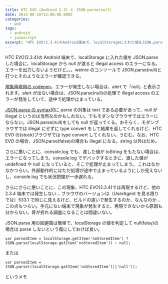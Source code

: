 ```yaml
---
title: HTC EVO (Android 2.3) と JSON.parse(null)
date: 2013-08-16T12:00:00.000Z
categories:
  - web
tags:
  - android
  - javascript
excerpt: "HTC EVO(2.3.4)のAndroid端末で、localStorageに入れた値をJSON.parseした場合に、localStorageからnullが渡るとillegal accessのエラーになる。エラーを出力しないようだけど。。。weinreのコンソールでJSON.parse(null)と打つとそのようなエラーが確認できる。"
---
```


HTC EVO(2.3.4)の Android 端末で、localStorage に入れた値を JSON.parse した場合に、localStorage から null が渡ると illegal access のエラーになる。エラーを出力しないようだけど。。。weinre のコンソールで JSON.parse(null)と打つとそのようなエラーが確認できる。

[現象再現用の codepen](http://codepen.io/memolog/full/IdwJL)。エラーが発生しない場合は、alert で「null」と表示されます。alert が出ない場合は、JSON.parse(null)の処理で illegal access のエラーが発生していて、途中で処理が止まっている。

[JSON.parse の syntax](https://developer.mozilla.org/en-US/docs/Web/JavaScript/Reference/Global_Objects/JSON/parse)的に parse の対象は text である必要があって、null が illegal というのは当然なのかもしれない。でもモダンなブラウザではエラーにならない。JSON.parse(null)をしても null が返ってくる。おそらく、モダンブラウザでは illegal にせずに type convert をして結果を返してくれるけど、HTC EVO の(stock)ブラウザでは type convert してくれない。うむむ。なお、HTC EVO の場合、JSON.parse(false)の場合も illegal になる。string 以外はだめ。

さらに悪いことに、console.log でも、渡した値が toString をもたない場合は、エラーになってしまう。console.log でデバックするときに、渡した値が undefined や null になっていると、そこで処理が止まってしまう。 これはなかなかつらい。外部動作的にはただ処理が途中で止まっているようにしか見えないし、console.log でも状況把握が一歩遅れる。

さらにさらに悪いことに、この現象、HTC EVO(2.3.4)では再現するけど、他の 2.3.4 端末では発生しない... ブラウザのバージョンは（UserAgent を見る限りでは）533.1 で同じに見えるけど、ビルドの違いで発生するのか、なんなのか... この点もつらい。手元にない端末で現象が発生すると、再現できないから原因も分からない。骨が折れる調査になることは間違いない。

JSON.parse 用の回避策は簡単で、localStorage の値を判定して null(falsy)の場合は parse しないという風にしておけば良い。

```
var parsedItem = localStorage.getItem('noStoredItem') ? JSON.parse(localStorage.getItem('noStoredItem')) : null;

```

または

```
var parsedItem = JSON.parse((localStorage.getItem('noStoredItem')||'null'));

```

というメモ
